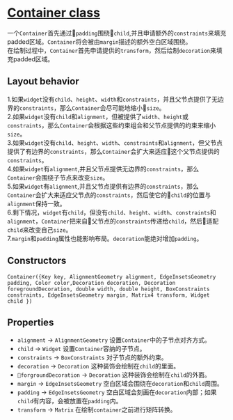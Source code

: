 # [Container class](https://docs.flutter.io/flutter/widgets/Container-class.html)
一个`Container`首先通过`padding`围绕`child`,并且申请额外的`constraints`来填充padded区域。`Container`将会被由`margin`描述的额外空白区域围绕。<br>
在绘制过程中，`Container`首先申请提供的`transform`，然后绘制`decoration`来填充padded区域。<br>

## Layout behavior
1.如果`widget`没有`child`、`height`、`width`和`constraints`，并且父节点提供了无边界的`constraints`，那么`Container`会尽可能地缩小`size`。<br>
2.如果`widget`没有`child`和`alignment`，但被提供了`width`、`height`或`constraints`，那么`Container`会根据这些约束组合和父节点提供的约束来缩小`size`。<br>
3.如果`widget`没有`child`、`height`、`width`、`constraints`和`alignment`，但父节点提供了有边界的`constraints`，那么`Container`会扩大来适应这个父节点提供的`constraints`。<br>
4.如果`widget`有`alignment`,并且父节点提供无边界的`constraints`，那么`Container`会围绕子节点来改变`size`。<br>
5.如果`widget`有`alignment`,并且父节点提供有边界的`constraints`，那么`Container`会扩大来适应父节点的`constraints`，然后使它的`child`的位置与`alignment`保持一致。<br>
6.剩下情况，`widget`有`child`，但没有`child`、`height`、`width`、`constraints`和`alignment`，`Container`把来自父节点的`constraints`传递给`child`，然后适配`child`来改变自己`size`。<br>
7.`margin`和`padding`属性也能影响布局。`decoration`能绝对增加`padding`。

## Constructors
```
Container({Key key, AlignmentGeometry alignment, EdgeInsetsGeometry padding, Color color,Decoration decoration, Decoration foregroundDecoration, double width, double height, BoxConstraints constraints, EdgeInsetsGeometry margin, Matrix4 transform, Widget child })
```
## Properties
* `alignment` -> `AlignmentGeometry` 设置`Container`中的子节点对齐方式。<br>
* `child` -> `Widget` 设置`Container`容纳的子节点。<br>
* `constraints` -> `BoxConstraints` 对子节点的额外约束。<br>
* `decoration` -> `Decoration` 这种装饰会绘制在`child`的里面。<br>
* `forgroundDecoration` -> `Decoration` 这种装饰会绘制在`child`的外面。<br>
* `margin` -> `EdgeInsetsGeometry` 空白区域会围绕在`decoration`和`child`周围。<br>
* `padding` -> `EdgeInsetsGeometry` 空白区域会刻画在`decoration`内部；如果`child`有内容，会被放置在`padding`内。<br>
* `transform` -> `Matrix` 在绘制`container`之前进行矩阵转换。<br>